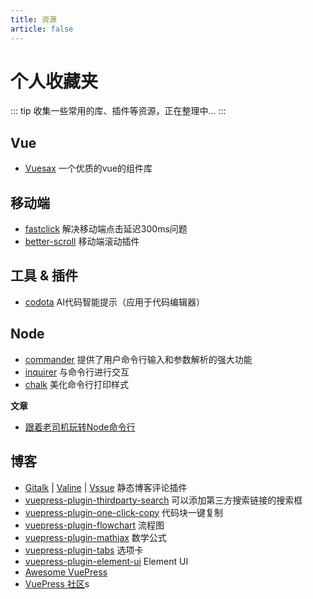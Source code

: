 ```yaml
---
title: 资源
article: false
---
```

# 个人收藏夹

::: tip
收集一些常用的库、插件等资源，正在整理中...
:::

## Vue
- [Vuesax](https://vuesax.com/) 一个优质的vue的组件库

## 移动端
- [fastclick](https://github.com/ftlabs/fastclick) 解决移动端点击延迟300ms问题
- [better-scroll](https://github.com/ustbhuangyi/better-scroll) 移动端滚动插件

## 工具 & 插件
* [codota](https://www.codota.com/) AI代码智能提示（应用于代码编辑器）


## Node
- [commander](https://github.com/tj/commander.js) 提供了用户命令行输入和参数解析的强大功能
- [inquirer](https://github.com/SBoudrias/Inquirer.js) 与命令行进行交互
- [chalk](https://github.com/chalk/chalk) 美化命令行打印样式

**文章**
- [跟着老司机玩转Node命令行](https://blog.csdn.net/qq_41903941/article/details/90259369)



## 博客
- [Gitalk](https://github.com/gitalk/gitalk) |
[Valine](https://github.com/xCss/Valine) |
[Vssue](https://github.com/meteorlxy/vssue) 静态博客评论插件
- [vuepress-plugin-thirdparty-search](https://github.com/xugaoyi/vuepress-plugin-thirdparty-search) 可以添加第三方搜索链接的搜索框
- [vuepress-plugin-one-click-copy](https://www.npmjs.com/package/vuepress-plugin-one-click-copy) 代码块一键复制
- [vuepress-plugin-flowchart](https://flowchart.vuepress.ulivz.com/) 流程图
- [vuepress-plugin-mathjax](https://vuepress.github.io/zh/plugins/mathjax/) 数学公式
- [vuepress-plugin-tabs](https://superbiger.github.io/vuepress-plugin-tabs/) 选项卡
- [vuepress-plugin-element-ui](https://lq782655835.github.io/vuepress-plugin-element-ui/) Element UI
- [Awesome VuePress](https://github.com/vuepressjs/awesome-vuepress)
- [VuePress 社区](https://vuepress.github.io/zh/)s